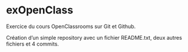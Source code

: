 # exOpenClass

Exercice du cours OpenClassrooms sur Git et Github.

Création d’un simple repository avec un fichier README.txt, deux autres fichiers et 4 commits.
